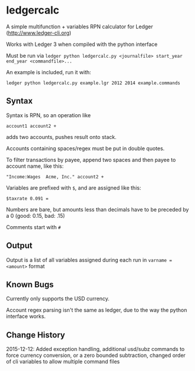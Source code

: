 # ledgercalc

A simple multifunction + variables RPN calculator for Ledger (http://www.ledger-cli.org)

Works with Ledger 3 when compiled with the python interface

Must be run via `ledger python ledgercalc.py <journalfile> start_year end_year <commandfile>...`

An example is included, run it with:

    ledger python ledgercalc.py example.lgr 2012 2014 example.commands

## Syntax

Syntax is RPN, so an operation like

    account1 account2 + 
   
adds two accounts, pushes result onto stack.

Accounts containing spaces/regex must be put in double quotes.

To filter transactions by payee, append two spaces and then payee to account name, like this:

    "Income:Wages  Acme, Inc." account2 +

Variables are prefixed with `$`, and are assigned like this:

    $taxrate 0.091 = 

Numbers are bare, but amounts less than decimals have to be preceded by a 0 (good: 0.15, bad: .15)

Comments start with `#`


## Output

Output is a list of all variables assigned during each run in `varname = <amount>` format


## Known Bugs

Currently only supports the USD currency.

Account regex parsing isn't the same as ledger, due to the way the python interface works. 

## Change History

2015-12-12: Added exception handling, additional usd/subz commands to force currency conversion, or a zero bounded subtraction, changed order of cli variables to allow multiple command files
